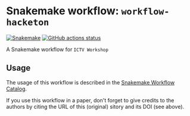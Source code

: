# Snakemake workflow: `workflow-hacketon`

[![Snakemake](https://img.shields.io/badge/snakemake-≥6.3.0-brightgreen.svg)](https://snakemake.github.io)
[![GitHub actions status](https://github.com/bio-informatician/workflow-hacketon/workflows/Tests/badge.svg?branch=main)](https://github.com/bio-informatician/workflow-hacketon/actions?query=branch%3Amain+workflow%3ATests)


A Snakemake workflow for `ICTV Workshop`


## Usage

The usage of this workflow is described in the [Snakemake Workflow Catalog](https://snakemake.github.io/snakemake-workflow-catalog/?usage=<owner>%2F<repo>).

If you use this workflow in a paper, don't forget to give credits to the authors by citing the URL of this (original) <repo>sitory and its DOI (see above).

